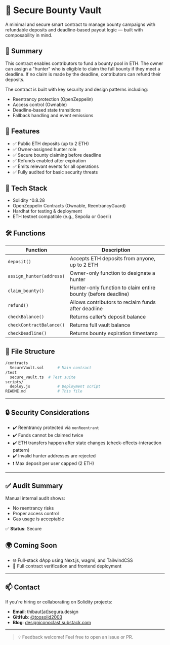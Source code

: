 # 🔐 Secure Bounty Vault

A minimal and secure smart contract to manage bounty campaigns with refundable deposits and deadline-based payout logic — 
built with composability in mind.

## 📌 Summary

This contract enables contributors to fund a bounty pool in ETH. The owner can assign a "hunter" who is eligible to claim the full bounty if they meet a deadline. If no claim is made by the deadline, contributors can refund their deposits. 

The contract is built with key security and design patterns including:
- Reentrancy protection (OpenZeppelin)
- Access control (Ownable)
- Deadline-based state transitions
- Fallback handling and event emissions

## 🚀 Features

- ✅ Public ETH deposits (up to 2 ETH)
- ✅ Owner-assigned hunter role
- ✅ Secure bounty claiming before deadline
- ✅ Refunds enabled after expiration
- ✅ Emits relevant events for all operations
- ✅ Fully audited for basic security threats

## 🔧 Tech Stack

- Solidity ^0.8.28
- OpenZeppelin Contracts (Ownable, ReentrancyGuard)
- Hardhat for testing & deployment
- ETH testnet compatible (e.g., Sepolia or Goerli)

## 🛠️ Functions

| Function | Description |
|---------|-------------|
| `deposit()` | Accepts ETH deposits from anyone, up to 2 ETH |
| `assign_hunter(address)` | Owner-only function to designate a hunter |
| `claim_bounty()` | Hunter-only function to claim entire bounty (before deadline) |
| `refund()` | Allows contributors to reclaim funds after deadline |
| `checkBalance()` | Returns caller’s deposit balance |
| `checkContractBalance()` | Returns full vault balance |
| `checkDeadline()` | Returns bounty expiration timestamp |

## 📂 File Structure

```bash
/contracts
  SecureVault.sol      # Main contract
/test
  secure_vault.ts  # Test suite
scripts/
  deploy.js            # Deployment script
README.md              # This file

```
---

## 🔒 Security Considerations

- ✔️ Reentrancy protected via `nonReentrant`
- ✔️ Funds cannot be claimed twice
- ✔️ ETH transfers happen after state changes (check-effects-interaction pattern)
- ✔️ Invalid hunter addresses are rejected
- ❗ Max deposit per user capped (2 ETH)

---

## ✅ Audit Summary

Manual internal audit shows:

- No reentrancy risks
- Proper access control
- Gas usage is acceptable

✅ **Status**: Secure 


## 🌍 Coming Soon

- 🌐 Full-stack dApp using Next.js, wagmi, and TailwindCSS
- 🧾 Full contract verification and frontend deployment

---

## 📫 Contact

If you're hiring or collaborating on Solidity projects:

- **Email**: thibaut[at]segura.design
- **GitHub**: [@toosolid2003](https://github.com/toosolid2003)  
- **Blog**: [designiconoclast.substack.com](https://designiconoclast.substack.com)

---

> 💡 Feedback welcome! Feel free to open an issue or PR.